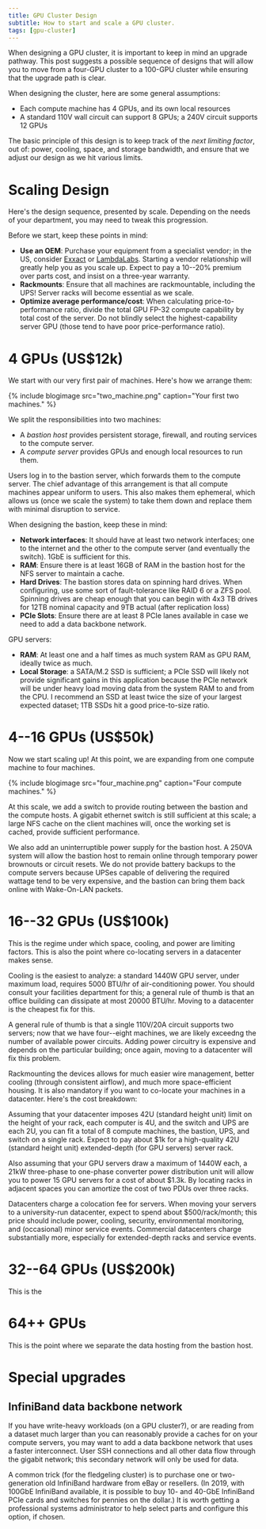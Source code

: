 ```yaml
---
title: GPU Cluster Design
subtitle: How to start and scale a GPU cluster.
tags: [gpu-cluster]
---
```


When designing a GPU cluster, it is important to keep in mind an upgrade pathway. This post suggests a possible sequence of designs that will allow you to move from a four-GPU cluster to a 100-GPU cluster while ensuring that the upgrade path is clear.

When designing the cluster, here are some general assumptions:
 - Each compute machine has 4 GPUs, and its own local resources
 - A standard 110V wall circuit can support 8 GPUs; a 240V circuit supports 12 GPUs

The basic principle of this design is to keep track of the _next limiting factor_, out of: power, cooling, space, and storage bandwidth, and ensure that we adjust our design as we hit various limits.


# Scaling Design
Here's the design sequence, presented by scale. Depending on the needs of your department, you may need to tweak this progression.

Before we start, keep these points in mind:

 - **Use an OEM**: Purchase your equipment from a specialist vendor; in the US, consider [Exxact](https://www.exxactcorp.com/) or [LambdaLabs](https://lambdalabs.com/). Starting a vendor relationship will greatly help you as you scale up. Expect to pay a 10--20% premium over parts cost, and insist on a three-year warranty.
 - **Rackmounts**: Ensure that all machines are rackmountable, including the UPS! Server racks will become essential as we scale. 
 - **Optimize average performance/cost**: When calculating price-to-performance ratio, divide the total GPU FP-32 compute capability by total cost of the server. Do not blindly select the highest-capability server GPU (those tend to have poor price-performance ratio).


# 4 GPUs (US$12k)

We start with our very first pair of machines. Here's how we arrange them:

{% include blogimage src="two_machine.png" caption="Your first two machines." %}

We split the responsibilities into two machines:

 - A *bastion host* provides persistent storage, firewall, and routing services to the compute server. 
 - A *compute server* provides GPUs and enough local resources to run them.

Users log in to the bastion server, which forwards them to the compute server. The chief advantage of this arrangement is that all compute machines appear uniform to users. This also makes them ephemeral, which allows us (once we scale the system) to take them down and replace them with minimal disruption to service.

When designing the bastion, keep these in mind:

 - **Network interfaces**: It should have at least two network interfaces; one to the internet and the other to the compute server (and eventually the switch). 1GbE is sufficient for this.
 - **RAM**: Ensure there is at least 16GB of RAM in the bastion host for the NFS server to maintain a cache. 
 - **Hard Drives**: The bastion stores data on spinning hard drives. When configuring, use some sort of fault-tolerance like RAID 6 or a ZFS pool. Spinning drives are cheap enough that you can begin with 4x3 TB drives for 12TB nominal capacity and 9TB actual (after replication loss)
 - **PCIe Slots**: Ensure there are at least 8 PCIe lanes available in case we need to add a data backbone network.

GPU servers:

 - **RAM**: At least one and a half times as much system RAM as GPU RAM, ideally twice as much.
 - **Local Storage**: a SATA/M.2 SSD is sufficient; a PCIe SSD will likely not provide significant gains in this application because the PCIe network will be under heavy load moving data from the system RAM to and from the CPU. I recommend an SSD at least twice the size of your largest expected dataset; 1TB SSDs hit a good price-to-size ratio.

# 4--16 GPUs (US$50k)

Now we start scaling up! At this point, we are expanding from one compute machine to four machines.

{% include blogimage src="four_machine.png" caption="Four compute machines." %}

At this scale, we add a switch to provide routing between the bastion and the compute hosts. A gigabit ethernet switch is still sufficient at this scale; a large NFS cache on the client machines will, once the working set is cached, provide sufficient performance.

We also add an uninterruptible power supply for the bastion host. A 250VA system will allow the bastion host to remain online through temporary power brownouts or circuit resets. We do not provide battery backups to the compute servers because UPSes capable of delivering the required wattage tend to be very expensive, and the bastion can bring them back online with Wake-On-LAN packets.


# 16--32 GPUs (US$100k)

This is the regime under which space, cooling, and power are limiting factors. This is also the point where co-locating servers in a datacenter makes sense.

Cooling is the easiest to analyze: a standard 1440W GPU server, under maximum load, requires 5000 BTU/hr of air-conditioning power. You should consult your facilities department for this; a general rule of thumb is that an office building can dissipate at most 20000 BTU/hr. Moving to a datacenter is the cheapest fix for this.

A general rule of thumb is that a single 110V/20A circuit supports two servers; now that we have four--eight machines, we are likely exceedng the number of available power circuits. Adding power circuitry is expensive and depends on the particular building; once again, moving to a datacenter will fix this problem.

Rackmounting the devices allows for much easier wire management, better cooling (through consistent airflow), and much more space-efficient housing. It is also mandatory if you want to co-locate your machines in a datacenter. Here's the cost breakdown:

Assuming that your datacenter imposes 42U (standard height unit) limit on the height of your rack, each computer is 4U, and the switch and UPS are each 2U, you can fit a total of 8 compute machines, the bastion, UPS, and switch on a single rack. Expect to pay about $1k for a high-quality 42U (standard height unit) extended-depth (for GPU servers) server rack. 

Also assuming that your GPU servers draw a maximum of 1440W each, a 21kW three-phase to one-phase converter power distribution unit will allow you to power 15 GPU servers for a cost of about $1.3k. By locating racks in adjacent spaces you can amortize the cost of two PDUs over three racks.

Datacenters charge a colocation fee for servers. When moving your servers to a university-run datacenter, expect to spend about $500/rack/month; this price should include power, cooling, security, environmental monitoring, and (occasional) minor service events. Commercial datacenters charge substantially more, especially for extended-depth racks and service events.


# 32--64 GPUs (US$200k)

This is the 

# 64++ GPUs

This is the point where we separate the data hosting from the bastion host.


# Special upgrades

## InfiniBand data backbone network 

If you have write-heavy workloads (on a GPU cluster?), or are reading from a dataset much larger than you can reasonably provide a caches for on your compute servers, you may want to add a data backbone network that uses a faster interconnect. User SSH connections and all other data flow through the gigabit network; this secondary network will only be used for data.

A common trick (for the fledgeling cluster) is to purchase one or two-generation old InfiniBand hardware from eBay or resellers. (In 2019, with 100GbE InfiniBand available, it is possible to buy 10- and 40-GbE InfiniBand PCIe cards and switches for pennies on the dollar.) It is worth getting a professional systems administrator to help select parts and configure this option, if chosen.


